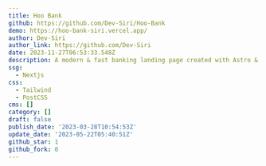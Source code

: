 ```yaml
---
title: Hoo Bank
github: https://github.com/Dev-Siri/Hoo-Bank
demo: https://hoo-bank-siri.vercel.app/
author: Dev-Siri
author_link: https://github.com/Dev-Siri
date: 2023-11-27T06:53:33.548Z
description: A modern & fast banking landing page created with Astro & Tailwind.
ssg:
  - Nextjs
css:
  - Tailwind
  - PostCSS
cms: []
category: []
draft: false
publish_date: '2023-03-28T10:54:53Z'
update_date: '2023-05-22T05:40:51Z'
github_star: 1
github_fork: 0
---
```

